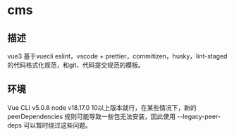 # cms

## 描述
vue3 基于vuecli eslint，vscode + prettier，commitizen，husky，lint-staged的代码格式化规范，和git、代码提交规范的模板。

## 环境
Vue CLI v5.0.8
node  v18.17.0
10以上版本就行，在某些情况下，新的 peerDependencies 规则可能导致一些包无法安装，因此使用 --legacy-peer-deps 可以暂时绕过这些问题。